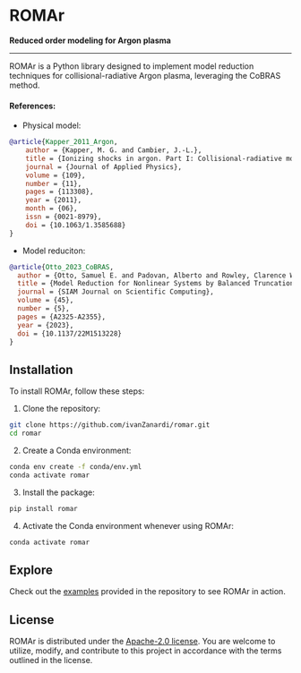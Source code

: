 # ROMAr

**Reduced order modeling for Argon plasma**

---

ROMAr is a Python library designed to implement model reduction techniques for collisional-radiative Argon plasma, leveraging the CoBRAS method.

#### References:

- Physical model:

```bibtex
@article{Kapper_2011_Argon,
    author = {Kapper, M. G. and Cambier, J.-L.},
    title = {Ionizing shocks in argon. Part I: Collisional-radiative model and steady-state structure},
    journal = {Journal of Applied Physics},
    volume = {109},
    number = {11},
    pages = {113308},
    year = {2011},
    month = {06},
    issn = {0021-8979},
    doi = {10.1063/1.3585688}
}
```

- Model reduciton:

```bibtex
@article{Otto_2023_CoBRAS,
  author = {Otto, Samuel E. and Padovan, Alberto and Rowley, Clarence W.},
  title = {Model Reduction for Nonlinear Systems by Balanced Truncation of State and Gradient Covariance},
  journal = {SIAM Journal on Scientific Computing},
  volume = {45},
  number = {5},
  pages = {A2325-A2355},
  year = {2023},
  doi = {10.1137/22M1513228}
}
```

## Installation

To install ROMAr, follow these steps:

1. Clone the repository:

```bash
git clone https://github.com/ivanZanardi/romar.git
cd romar
```

2. Create a Conda environment:

```bash
conda env create -f conda/env.yml
conda activate romar
```

3. Install the package:

```bash
pip install romar
```

4. Activate the Conda environment whenever using ROMAr:

```bash
conda activate romar
```

## Explore

Check out the [examples](https://github.com/ivanZanardi/romar/tree/main/examples) provided in the repository to see ROMAr in action.

## License

ROMAr is distributed under the [Apache-2.0 license](https://github.com/ivanZanardi/romar/blob/main/LICENSE). You are welcome to utilize, modify, and contribute to this project in accordance with the terms outlined in the license.
